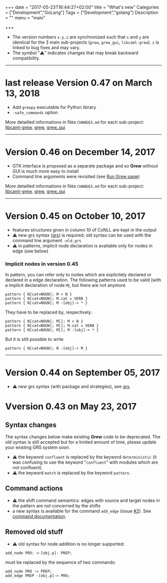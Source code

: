 +++
date = "2017-05-23T16:44:27+02:00"
title = "What's new"
Categories = ["Development","GoLang"]
Tags = ["Development","golang"]
Description = ""
menu = "main"

+++

* The version numbers `x.y.z` are synchronized such that `x` and `y` are identical for the 3 main sub-projects (`grew`, `grew_gui`, `libcaml-grew`). `z` is linked to bug fixes and may vary.
* The symbol ":warning:" indicates changes that may break backward compatibility.

---

# **last release** Version 0.47 on March 13, 2018
 * Add `grewpy` executable for Python library
 * `-safe_commands` option

More detailled informations in files `CHANGES.md` for each sub-project:
[libcaml-grew](https://gitlab.inria.fr/grew/libcaml-grew/blob/master/CHANGES.md),
[grew](https://gitlab.inria.fr/grew/grew/blob/master/CHANGES.md),
[grew_gui](https://gitlab.inria.fr/grew/grew_gui/blob/master/CHANGES.md)


---

# Version 0.46 on December 14, 2017

 * GTK interface is proposed as a separate package and so **Grew** without GUI is much more easy to install
 * Command line arguments were revisited (see [Run Grew page](../run))

More detailled informations in files `CHANGES.md` for each sub-project: [libcaml-grew](https://gitlab.inria.fr/grew/libcaml-grew/blob/master/CHANGES.md),
[grew](https://gitlab.inria.fr/grew/grew/blob/master/CHANGES.md),
[grew_gui](https://gitlab.inria.fr/grew/grew_gui/blob/master/CHANGES.md)

---

# Version 0.45 on October 10, 2017

  * features structures given in column 10 of CoNLL are kept in the output
  * :warning: new grs syntax ([grs](../grs)) is required; old syntax can be used with the command line argument `-old_grs`
  * :warning: in patterns, implicit node declaration is available only for nodes in edge (see below)

### Implicit nodes in version 0.45
In pattern, you can refer only to nodes which are explicitely declared or declared in a edge declaration.
The following patterns used to be valid (with a implicit declaration of node `M`), but there are not anymore

```grew
pattern { N[cat=NOUN]; M < N }
pattern { N[cat=NOUN]; M.cat = VERB }
pattern { N[cat=NOUN]; M -[obj]-> * }
```

They have to be replaced by, respectively:
```grew
pattern { N[cat=NOUN]; M[]; M < N }
pattern { N[cat=NOUN]; M[]; M.cat = VERB }
pattern { N[cat=NOUN]; M[]; M -[obj]-> * }
```

But it is still possible to write
```grew
pattern { N[cat=NOUN]; N -[obj]-> M }
```


---

# Version 0.44 on September 05, 2017
  * :warning: new grs syntax (with package and strategies), see [grs](../grs).

# Vversion 0.43 on May 23, 2017


## Syntax changes
The syntax changes below make existing **Grew** code to be deprecated.
The old syntax is still accepted but for a limited amount of time, please update your existing GRS system soon.

  * :warning: the keyword `confluent` is replaced by the keyword `deterministic` (it was confusing to use the keyword "`confluent`"  with modules which are not confluent).
  * :warning: the keyword `match` is replaced by the keyword `pattern`.

## Command actions
  * :warning: the shift command semantics: edges with source and target nodes in the pattern are not concerned by the shifts
  * a new syntax is available for the command `add_edge` (issue [#2](https://gitlab.inria.fr/grew/libcaml-grew/issues/2)). See [command documentation](../commands#add-a-new-edge-with-a-label-taken-in-the-pattern).

## Removed old stuff
  * :warning: old syntax for node addition is no longer supported:

~~~grew
add_node PRO: <-[obj.p]- PREP;
~~~

must be replaced by the sequence of two commands:

~~~grew
add_node PRO :> PREP;
add_edge PREP -[obj.p]-> PRO;
~~~